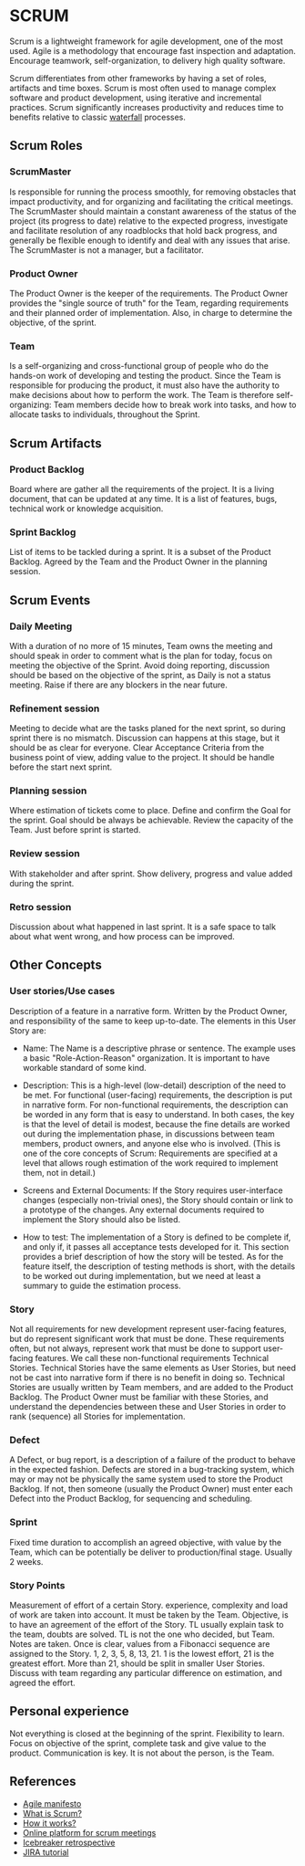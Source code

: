 # SCRUM

Scrum is a lightweight framework for agile development, one of the most used.
Agile is a methodology that encourage fast inspection and adaptation. Encourage
teamwork, self-organization, to delivery high quality software.

Scrum differentiates from other frameworks by having a set of roles, artifacts
and time boxes. Scrum is most often used to manage complex software and product
development, using iterative and incremental practices. Scrum significantly
increases productivity and reduces time to benefits relative to classic
[waterfall](./waterfall-methodology.md) processes.

## Scrum Roles

### ScrumMaster

Is responsible for running the process smoothly, for removing obstacles that
impact productivity, and for organizing and facilitating the critical meetings.
The ScrumMaster should maintain a constant awareness of the status of the
project (its progress to date) relative to the expected progress, investigate
and facilitate resolution of any roadblocks that hold back progress, and
generally be flexible enough to identify and deal with any issues that arise.
The ScrumMaster is not a manager, but a facilitator.

### Product Owner

The Product Owner is the keeper of the requirements. The Product Owner provides
the "single source of truth" for the Team, regarding requirements and their
planned order of implementation. Also, in charge to determine the objective, of
the sprint.

### Team

Is a self-organizing and cross-functional group of people who do the hands-on
work of developing and testing the product. Since the Team is responsible for
producing the product, it must also have the authority to make decisions about
how to perform the work. The Team is therefore self-organizing: Team members
decide how to break work into tasks, and how to allocate tasks to individuals,
throughout the Sprint.

## Scrum Artifacts

### Product Backlog

Board where are gather all the requirements of the project. It is a living
document, that can be updated at any time. It is a list of features, bugs,
technical work or knowledge acquisition.

### Sprint Backlog

List of items to be tackled during a sprint. It is a subset of the Product
Backlog. Agreed by the Team and the Product Owner in the planning session.

## Scrum Events

### Daily Meeting

With a duration of no more of 15 minutes, Team owns the meeting and should speak
in order to comment what is the plan for today, focus on meeting the objective
of the Sprint. Avoid doing reporting, discussion should be based on the
objective of the sprint, as Daily is not a status meeting. Raise if there are
any blockers in the near future.

### Refinement session

Meeting to decide what are the tasks planed for the next sprint, so during
sprint there is no mismatch. Discussion can happens at this stage, but it should
be as clear for everyone. Clear Acceptance Criteria from the business point of
view, adding value to the project. It should be handle before the start next
sprint.

### Planning session

Where estimation of tickets come to place. Define and confirm the Goal for the
sprint. Goal should be always be achievable. Review the capacity of the Team.
Just before sprint is started.

### Review session

With stakeholder and after sprint. Show delivery, progress and value added
during the sprint.

### Retro session

Discussion about what happened in last sprint. It is a safe space to talk about
what went wrong, and how process can be improved.

## Other Concepts

### User stories/Use cases

Description of a feature in a narrative form. Written by the Product Owner, and
responsibility of the same to keep up-to-date. The elements in this User Story
are:

- Name: The Name is a descriptive phrase or sentence. The example uses a basic
  "Role-Action-Reason" organization. It is important to have workable standard
  of some kind.

- Description: This is a high-level (low-detail) description of the need to be
  met. For functional (user-facing) requirements, the description is put in
  narrative form. For non-functional requirements, the description can be worded
  in any form that is easy to understand. In both cases, the key is that the
  level of detail is modest, because the fine details are worked out during the
  implementation phase, in discussions between team members, product owners, and
  anyone else who is involved. (This is one of the core concepts of Scrum:
  Requirements are specified at a level that allows rough estimation of the work
  required to implement them, not in detail.)

- Screens and External Documents: If the Story requires user-interface
  changes (especially non-trivial ones), the Story should contain or link to
  a prototype of the changes. Any external documents required to implement
  the Story should also be listed.

- How to test: The implementation of a Story is defined to be complete if,
  and only if, it passes all acceptance tests developed for it. This section
  provides a brief description of how the story will be tested. As for the
  feature itself, the description of testing methods is short, with the
  details to be worked out during implementation, but we need at least a
  summary to guide the estimation process.

### Story

Not all requirements for new development represent user-facing features, but do
represent significant work that must be done. These requirements often, but not
always, represent work that must be done to support user-facing features. We
call these non-functional requirements Technical Stories. Technical Stories have
the same elements as User Stories, but need not be cast into narrative form if
there is no benefit in doing so. Technical Stories are usually written by Team
members, and are added to the Product Backlog. The Product Owner must be
familiar with these Stories, and understand the dependencies between these and
User Stories in order to rank (sequence) all Stories for implementation.

### Defect

A Defect, or bug report, is a description of a failure of the product to behave
in the expected fashion. Defects are stored in a bug-tracking system, which may
or may not be physically the same system used to store the Product Backlog. If
not, then someone (usually the Product Owner) must enter each Defect into the
Product Backlog, for sequencing and scheduling.

### Sprint

Fixed time duration to accomplish an agreed objective, with value by the Team,
which can be potentially be deliver to production/final stage. Usually 2 weeks.

### Story Points

Measurement of effort of a certain Story. experience, complexity and load of
work are taken into account. It must be taken by the Team. Objective, is to have
an agreement of the effort of the Story. TL usually explain task to the team,
doubts are solved. TL is not the one who decided, but Team. Notes are taken.
Once is clear, values from a Fibonacci sequence are assigned to the Story. 1, 2,
3, 5, 8, 13, 21. 1 is the lowest effort, 21 is the greatest effort. More than
21, should be split in smaller User Stories. Discuss with team regarding any
particular difference on estimation, and agreed the effort.

## Personal experience

Not everything is closed at the beginning of the sprint. Flexibility to learn.
Focus on objective of the sprint, complete task and give value to the product.
Communication is key. It is not about the person, is the Team.

## References

- [Agile manifesto](https://agilemanifesto.org/)
- [What is Scrum?](https://www.cprime.com/resources/what-is-agile-what-is-scrum/)
- [How it works?](https://proyectosagiles.org/como-funciona-scrum/)
- [Online platform for scrum meetings](https://www.parabol.co/)
- [Icebreaker retrospective](https://www.teamretro.com/quick-but-effective-icebreakers-to-launch-your-next-retrospective)
- [JIRA tutorial](https://www.guru99.com/jira-tutorial-a-complete-guide-for-beginners.html)
